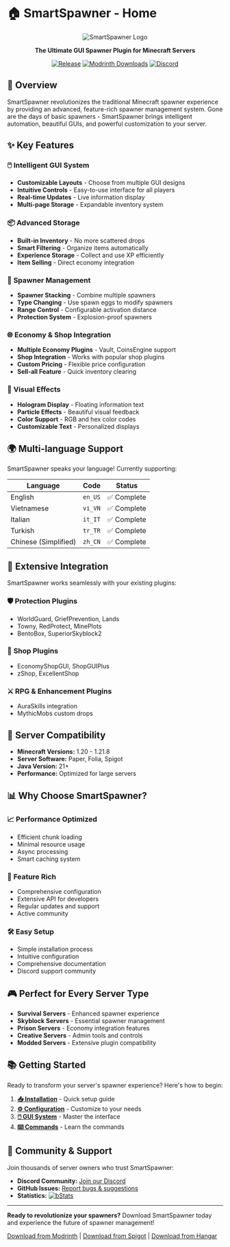 # 🏠 SmartSpawner - Home

<div align="center">

![SmartSpawner Logo](https://github.com/user-attachments/assets/05e5f050-b661-40ed-a400-bcb7eea07430)

**The Ultimate GUI Spawner Plugin for Minecraft Servers**

[![Release](https://img.shields.io/github/v/release/ptthanh02/Smart-Spawner-Plugin?logo=github&logoColor=white&label=release&labelColor=%230D597F&color=%23116BBF)](https://github.com/ptthanh02/Smart-Spawner-Plugin/releases/latest)
[![Modrinth Downloads](https://img.shields.io/modrinth/dt/smart-spawner-plugin?logo=modrinth&logoColor=white&label=downloads&labelColor=%23139549&color=%2318c25f)](https://modrinth.com/plugin/smart-spawner-plugin)
[![Discord](https://cdn.jsdelivr.net/npm/@intergrav/devins-badges@3/assets/compact/social/discord-plural_46h.png)](http://discord.com/invite/FJN7hJKPyb)

</div>

## 🌟 Overview

SmartSpawner revolutionizes the traditional Minecraft spawner experience by providing an advanced, feature-rich spawner management system. Gone are the days of basic spawners - SmartSpawner brings intelligent automation, beautiful GUIs, and powerful customization to your server.

## ✨ Key Features

### 🖱️ **Intelligent GUI System**
- **Customizable Layouts** - Choose from multiple GUI designs
- **Intuitive Controls** - Easy-to-use interface for all players
- **Real-time Updates** - Live information display
- **Multi-page Storage** - Expandable inventory system

### 📦 **Advanced Storage**
- **Built-in Inventory** - No more scattered drops
- **Smart Filtering** - Organize items automatically  
- **Experience Storage** - Collect and use XP efficiently
- **Item Selling** - Direct economy integration

### 🔧 **Spawner Management**
- **Spawner Stacking** - Combine multiple spawners
- **Type Changing** - Use spawn eggs to modify spawners
- **Range Control** - Configurable activation distance
- **Protection System** - Explosion-proof spawners

### 🌐 **Economy & Shop Integration**
- **Multiple Economy Plugins** - Vault, CoinsEngine support
- **Shop Integration** - Works with popular shop plugins
- **Custom Pricing** - Flexible price configuration
- **Sell-all Feature** - Quick inventory clearing

### 🎨 **Visual Effects**
- **Hologram Display** - Floating information text
- **Particle Effects** - Beautiful visual feedback
- **Color Support** - RGB and hex color codes
- **Customizable Text** - Personalized displays

## 🌍 Multi-language Support

SmartSpawner speaks your language! Currently supporting:

| Language | Code | Status |
|----------|------|--------|
| English | `en_US` | ✅ Complete |
| Vietnamese | `vi_VN` | ✅ Complete |
| Italian | `it_IT` | ✅ Complete |
| Turkish | `tr_TR` | ✅ Complete |
| Chinese (Simplified) | `zh_CN` | ✅ Complete |

## 🔌 Extensive Integration

SmartSpawner works seamlessly with your existing plugins:

### 🛡️ **Protection Plugins**
- WorldGuard, GriefPrevention, Lands
- Towny, RedProtect, MinePlots
- BentoBox, SuperiorSkyblock2

### 🏪 **Shop Plugins**
- EconomyShopGUI, ShopGUIPlus
- zShop, ExcellentShop

### ⚔️ **RPG & Enhancement Plugins**
- AuraSkills integration
- MythicMobs custom drops

## 🚀 Server Compatibility

- **Minecraft Versions:** 1.20 - 1.21.8
- **Server Software:** Paper, Folia, Spigot
- **Java Version:** 21+
- **Performance:** Optimized for large servers

## 📊 Why Choose SmartSpawner?

### 📈 **Performance Optimized**
- Efficient chunk loading
- Minimal resource usage
- Async processing
- Smart caching system

### 🎯 **Feature Rich**
- Comprehensive configuration
- Extensive API for developers
- Regular updates and support
- Active community

### 🛠️ **Easy Setup**
- Simple installation process
- Intuitive configuration
- Comprehensive documentation
- Discord support community

## 🎮 Perfect for Every Server Type

- **Survival Servers** - Enhanced spawner experience
- **Skyblock Servers** - Essential spawner management
- **Prison Servers** - Economy integration features
- **Creative Servers** - Admin tools and controls
- **Modded Servers** - Extensive plugin compatibility

## 📚 Getting Started

Ready to transform your server's spawner experience? Here's how to begin:

1. **[📥 Installation](Installation.md)** - Quick setup guide
2. **[⚙️ Configuration](Configuration.md)** - Customize to your needs
3. **[🖱️ GUI System](GUI-System.md)** - Master the interface
4. **[⌨️ Commands](Commands-Permissions.md)** - Learn the commands

## 🤝 Community & Support

Join thousands of server owners who trust SmartSpawner:

- **Discord Community:** [Join our Discord](http://discord.com/invite/FJN7hJKPyb)
- **GitHub Issues:** [Report bugs & suggestions](https://github.com/ptthanh02/SmartSpawner/issues)
- **Statistics:** [![bStats](https://bstats.org/signatures/bukkit/SmartSpawner.svg)](https://bstats.org/plugin/bukkit/SmartSpawner)

---

**Ready to revolutionize your spawners?** Download SmartSpawner today and experience the future of spawner management!

[Download from Modrinth](https://modrinth.com/plugin/smart-spawner-plugin) | [Download from Spigot](https://www.spigotmc.org/resources/120743/) | [Download from Hangar](https://hangar.papermc.io/Nighter/SmartSpawner)
